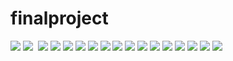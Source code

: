 # finalproject
![](1-1.jpg)
![](1-2.jpg) 
![](1-3.jpg)
![](1-4.jpg)
![](1-5.jpg)
![](1-6.jpg)
![](1-7.jpg)
![](1-8.jpg)
![](1-9.jpg)
![](1-10.jpg)
![](1-11.jpg)
![](1-12.jpg)
![](2-1.jpg)
![](2-2.jpg)
![](3-1.jpg)
![](3-2.jpg)
![](3-3.jpg)
